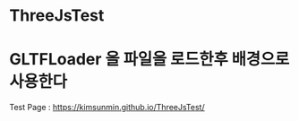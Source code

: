 # ThreeJsTest
# GLTFLoader 을 파일을 로드한후 배경으로 사용한다   

Test Page : https://kimsunmin.github.io/ThreeJsTest/   
 
 
 
  
 
 
 
 
 
 
 
 
 
 
 
 
 
 
 
 
 
